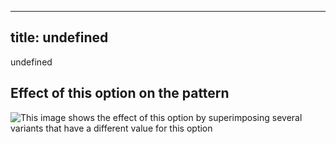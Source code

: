 ***

## title: undefined

undefined

## Effect of this option on the pattern

![This image shows the effect of this option by superimposing several variants that have a different value for this option](bee\_armholedepth\_sample.svg "Effect of this option on the pattern")
